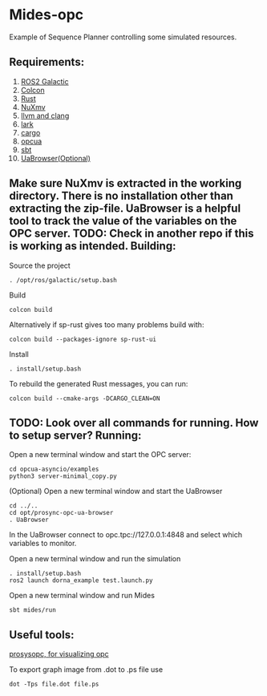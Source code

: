 Mides-opc
====================

Example of Sequence Planner controlling some simulated resources.

Requirements:
-----------------
1. [ROS2 Galactic](https://docs.ros.org/en/foxy/Releases/Release-Galactic-Geochelone.html)
2. [Colcon](https://colcon.readthedocs.io/en/released/user/installation.html)
3. [Rust](https://rustup.rs/)
4. [NuXmv](https://nuxmv.fbk.eu)
5. [llvm and clang](https://rust-lang.github.io/rust-bindgen/requirements.html#clang)
6. [lark](https://pypi.org/project/lark/)
7. [cargo](https://doc.rust-lang.org/cargo/getting-started/installation.html) 
8. [opcua](https://github.com/FreeOpcUa/opcua-asyncio)
9. [sbt](https://www.scala-sbt.org/download.html)
10. [UaBrowser(Optional)](https://www.prosysopc.com/products/opc-ua-browser/)

Make sure NuXmv is extracted in the working directory. There is no installation other than extracting the zip-file.
UaBrowser is a helpful tool to track the value of the variables on the OPC server.
__TODO:__ Check in another repo if this is working as intended.
Building:
-----------------
Source the project
```
. /opt/ros/galactic/setup.bash
```

Build
```
colcon build
```

Alternatively if sp-rust gives too many problems build with:
```
colcon build --packages-ignore sp-rust-ui
```

Install
```
. install/setup.bash
```

To rebuild the generated Rust messages, you can run:
```
colcon build --cmake-args -DCARGO_CLEAN=ON
```

__TODO:__ Look over all commands for running. How to setup server?
Running:
-----------------

Open a new terminal window and start the OPC server:
```
cd opcua-asyncio/examples
python3 server-minimal_copy.py
```

(Optional) Open a new terminal window and start the UaBrowser
```
cd ../..
cd opt/prosync-opc-ua-browser
. UaBrowser
```
In the UaBrowser connect to opc.tpc://127.0.0.1:4848 and select which variables to monitor.

Open a new terminal window and run the simulation
```
. install/setup.bash
ros2 launch dorna_example test.launch.py
```
Open a new terminal window and run Mides
```
sbt mides/run
```

Useful tools:
-----------------
[prosysopc, for visualizing opc](https://www.prosysopc.com/products/opc-ua-browser/)

To export graph image from .dot to .ps file use 
```
dot -Tps file.dot file.ps
```

